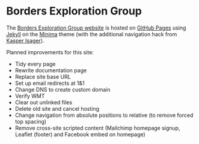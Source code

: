 # Borders Exploration Group

The [Borders Exploration Group website](https://www.borders-exploration-group.org.uk/) is hosted on [GitHub Pages](https://pages.github.com/) using [Jekyll](https://jekyllrb.com/) on the [Minima](https://github.com/jekyll/minima) theme (with the additional navigation hack from [Kasper Isager](https://gist.github.com/kasperisager/9416313)).

Planned improvements for this site:
* Tidy every page
* Rewrite documentation page
* Replace site base URL
* Set up email redirects at 1&1
* Change DNS to create custom domain
* Verify WMT
* Clear out unlinked files
* Delete old site and cancel hosting
* Change navigation from absolute positions to relative (to remove forced top spacing)
* Remove cross-site scripted content (Mailchimp homepage signup, Leaflet (footer) and Facebook embed on homepage)
